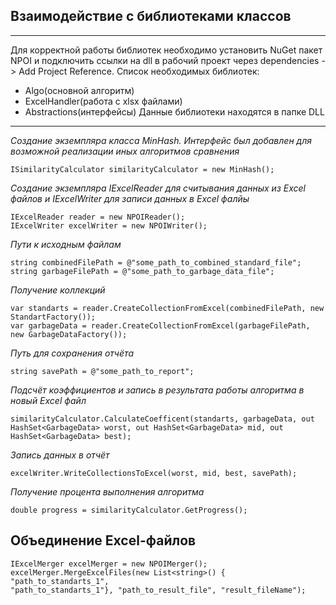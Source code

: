 ## Взаимодействие с библиотеками классов
__ __
Для корректной работы библиотек необходимо установить NuGet пакет NPOI и подключить ссылки на dll в рабочий проект через
dependencies -> Add Project Reference. 
Список необходимых библиотек:
+ Algo(основной алгоритм)
+ ExcelHandler(работа с xlsx файлами)
+ Abstractions(интерфейсы)
Данные библиотеки находятся в папке DLL
__ __

*Создание экземпляра класса MinHash. Интерфейс был добавлен для возможной реализации иных алгоритмов сравнения*
```
ISimilarityCalculator similarityCalculator = new MinHash();
```
*Создание экземпляра IExcelReader для считывания данных из Excel файлов
и IExcelWriter для записи данных в Excel фалйы*
```
IExcelReader reader = new NPOIReader();
IExcelWriter excelWriter = new NPOIWriter();
```
*Пути к исходным файлам*
```
string combinedFilePath = @"some_path_to_combined_standard_file";
string garbageFilePath = @"some_path_to_garbage_data_file";
```
*Получение коллекций*
```
var standarts = reader.CreateCollectionFromExcel(combinedFilePath, new StandartFactory());
var garbageData = reader.CreateCollectionFromExcel(garbageFilePath, new GarbageDataFactory());
```
*Путь для сохранения отчёта*
```
string savePath = @"some_path_to_report";
```
*Подсчёт коэффициентов и запись в результата работы алгоритма в новый Excel файл*
```
similarityCalculator.CalculateCoefficent(standarts, garbageData, out HashSet<GarbageData> worst, out HashSet<GarbageData> mid, out HashSet<GarbageData> best);
```
*Запись данных в отчёт*
```
excelWriter.WriteCollectionsToExcel(worst, mid, best, savePath);
```
*Получение процента выполнения алгоритма*
```
double progress = similarityCalculator.GetProgress();
```
## Объединение Excel-файлов
```
IExcelMerger excelMerger = new NPOIMerger();
excelMerger.MergeExcelFiles(new List<string>() { "path_to_standarts_1",
"path_to_standarts_1"}, "path_to_result_file", "result_fileName");
```
